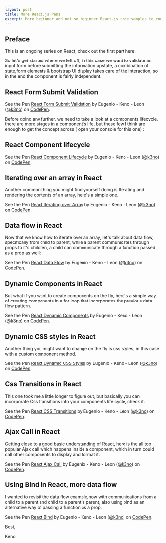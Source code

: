 ```yaml
---
layout: post
title: More React.js Pens
excerpt: More beginner and not so beginner React.js code samples to continue learning.
---
```


<h2><b>Preface</b></h2>

This is an ongoing series on React, check out the first part here:

<!-- [Getting Started With React.js]({% post_url 2016-06-06-getting-started-with-reactJs %}) -->


So let's get started where we left off, in this case we want to validate an input form before submitting the information upstate, a combination of state,form elements & bootstrap UI display takes care of the interaction, so in the end the component is fairly independent.

<h2><b>React Form Submit Validation</b></h2>

<p data-height="340" data-theme-id="0" data-slug-hash="KMdMpq" data-default-tab="js,result" data-user="k3no" data-embed-version="2" class="codepen">See the Pen <a href="http://codepen.io/k3no/pen/KMdMpq/">React Form Submit Validation</a> by Eugenio - Keno -  Leon (<a href="http://codepen.io/k3no">@k3no</a>) on <a href="http://codepen.io">CodePen</a>.</p>
<script async src="//assets.codepen.io/assets/embed/ei.js"></script>

Before going any further, we need to take a look at a components lifecycle, there are more stages in a component's life, but these few I think are enough to get the concept across ( open your console for this one) :

<h2><b>React Component lifecycle</b></h2>

<p data-height="340" data-theme-id="0" data-slug-hash="xOZGaP" data-default-tab="js,result" data-user="k3no" data-embed-version="2" class="codepen">See the Pen <a href="http://codepen.io/k3no/pen/xOZGaP/">React Component Lifecycle</a> by Eugenio - Keno -  Leon (<a href="http://codepen.io/k3no">@k3no</a>) on <a href="http://codepen.io">CodePen</a>.</p>
<script async src="//assets.codepen.io/assets/embed/ei.js"></script>


<h2><b>Iterating over an array in React</b></h2>

Another common thing you might find yourself doing is Iterating and rendering the contents of an array, here's a simple one.

<p data-height="340" data-theme-id="0" data-slug-hash="YWwEWg" data-default-tab="js,result" data-user="k3no" data-embed-version="2" class="codepen">See the Pen <a href="http://codepen.io/k3no/pen/YWwEWg/">React  Iterating over Array</a> by Eugenio - Keno -  Leon (<a href="http://codepen.io/k3no">@k3no</a>) on <a href="http://codepen.io">CodePen</a>.</p>
<script async src="//assets.codepen.io/assets/embed/ei.js"></script>

<h2><b>Data flow in React</b></h2>

Now that we know how to iterate over an array, let's talk about data flow, specifically from child to parent, while a parent communicates through props to it's children, a child can communicate through a function passed as a prop as well:

<p data-height="340" data-theme-id="0" data-slug-hash="vKLvPm" data-default-tab="js,result" data-user="k3no" data-embed-version="2" class="codepen">See the Pen <a href="http://codepen.io/k3no/pen/vKLvPm/">React  Data Flow</a> by Eugenio - Keno -  Leon (<a href="http://codepen.io/k3no">@k3no</a>) on <a href="http://codepen.io">CodePen</a>.</p>
<script async src="//assets.codepen.io/assets/embed/ei.js"></script>


<h2><b>Dynamic Components in React</b></h2>

But what if you want to create components on the fly, here's a simple way of creating components in a for loop that incorporates the previous data flow pattern.

<p data-height="340" data-theme-id="0" data-slug-hash="QENwbq" data-default-tab="js,result" data-user="k3no" data-embed-version="2" class="codepen">See the Pen <a href="http://codepen.io/k3no/pen/QENwbq/">React  Dynamic Components</a> by Eugenio - Keno -  Leon (<a href="http://codepen.io/k3no">@k3no</a>) on <a href="http://codepen.io">CodePen</a>.</p>
<script async src="//assets.codepen.io/assets/embed/ei.js"></script>


<h2><b>Dynamic CSS styles in React</b></h2>

Another thing you might want to change on the fly is css styles, in this case with a custom component method.

<p data-height="340" data-theme-id="0" data-slug-hash="gMrKbX" data-default-tab="js,result" data-user="k3no" data-embed-version="2" class="codepen">See the Pen <a href="http://codepen.io/k3no/pen/gMrKbX/">React  Dynamic CSS Styles</a> by Eugenio - Keno -  Leon (<a href="http://codepen.io/k3no">@k3no</a>) on <a href="http://codepen.io">CodePen</a>.</p>
<script async src="//assets.codepen.io/assets/embed/ei.js"></script>


<h2><b>Css Transitions in React</b></h2>

This one took me a little longer to figure out, but basically you can incorporate Css transitions into your components life cycle, check it.

<p data-height="340" data-theme-id="0" data-slug-hash="vKKJmY" data-default-tab="js,result" data-user="k3no" data-embed-version="2" class="codepen">See the Pen <a href="http://codepen.io/k3no/pen/vKKJmY/">React  CSS Transitions</a> by Eugenio - Keno -  Leon (<a href="http://codepen.io/k3no">@k3no</a>) on <a href="http://codepen.io">CodePen</a>.</p>
<script async src="//assets.codepen.io/assets/embed/ei.js"></script>


<h2><b>Ajax Call in React</b></h2>

Getting close to a good basic understanding of React, here is the all too popular Ajax call which happens inside a component, which in turn could call other components to display and format it.

<p data-height="340" data-theme-id="0" data-slug-hash="bewEpE" data-default-tab="js,result" data-user="k3no" data-embed-version="2" class="codepen">See the Pen <a href="http://codepen.io/k3no/pen/bewEpE/">React Ajax Call</a> by Eugenio - Keno -  Leon (<a href="http://codepen.io/k3no">@k3no</a>) on <a href="http://codepen.io">CodePen</a>.</p>
<script async src="//assets.codepen.io/assets/embed/ei.js"></script>


<h2><b>Using Bind in React, more data flow</b></h2>

I wanted to revisit the data flow example,now with communications from a child to a parent and child to a parent's parent, also using bind as an alternative way of passing a function as a prop.

<p data-height="340" data-theme-id="0" data-slug-hash="NrRpJg" data-default-tab="js,result" data-user="k3no" data-embed-version="2" class="codepen">See the Pen <a href="http://codepen.io/k3no/pen/NrRpJg/">React Bind</a> by Eugenio - Keno -  Leon (<a href="http://codepen.io/k3no">@k3no</a>) on <a href="http://codepen.io">CodePen</a>.</p>
<script async src="//assets.codepen.io/assets/embed/ei.js"></script>

Best,

Keno
